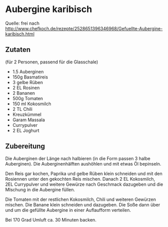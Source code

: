 # Aubergine karibisch

Quelle: frei nach http://www.chefkoch.de/rezepte/2528651396346968/Gefuellte-Aubergine-karibisch.html

## Zutaten

(für 2 Personen, passend für die Glasschale)

* 1.5 Auberginen
* 150g Basmatireis
* 3 gelbe Rüben
* 2 EL Rosinen
* 2 Bananen
* 500g Tomaten
* 150 ml Kokosmilch
* 2 TL Chili
* Kreuzkümmel
* Garam Massala
* Currypulver
* 2 EL Joghurt

## Zubereitung

Die Auberginen der Länge nach halbieren (in die Form passen 3 halbe Auberginen). Die Auberginenhälften aushöhlen und mit etwas Öl bepinseln.

Den Reis gar kochen, Paprika und gelbe Rüben klein schneiden und mit den Rosiennen unter den gekochten Reis mischen. Danach 2 EL Kokosmilch, 2EL Currypulver und weitere Gewürze nach Geschmack dazugeben und die MIschung in die Aubergine füllen.

Die Tomaten mit der restlichen Kokosmilch, Chili und weiteren Gewürzen mischen. Die Banane klein schneiden und dazugeben. Die Soße dann über und um die gefüllte Aubergine in einer Auflaufform verteilen.

Bei 170 Grad Umluft ca. 30 Minuten backen.
